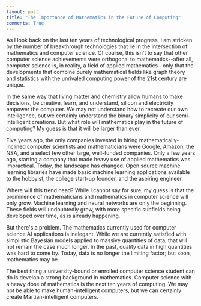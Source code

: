 ```yaml
---
layout: post
title: "The Importance of Mathematics in the Future of Computing"
comments: True
---
```



As I look back on the last ten years of technological progress, I am stricken by the number of breakthrough technologies that lie in the intersection of mathematics and computer science. Of course, this isn't to say that other computer science achievements were orthogonal to mathematics--after all, computer science is, in reality, a field of applied mathematics--only that the developments that combine purely mathematical fields like graph theory and statistics with the unrivaled computing power of the 21st century are unique. 

In the same way that living matter and chemistry allow humans to make decisions, be creative, learn, and understand, silicon and electricity empower the computer. We may not understand how to recreate our own intelligence, but we certainly understand the binary simplicity of our semi-intelligent creations. But what role will mathematics play in the future of computing? My guess is that it will be larger than ever.

Five years ago, the only companies invested in hiring mathematically-inclined computer scientists and mathematicians were Google, Amazon, the NSA, and a select few other large, well-funded companies. Only a few years ago, starting a company that made heavy use of applied mathematics was impractical. Today, the landscape has changed. Open source machine learning libraries have made basic machine learning applications available to the hobbyist, the college start-up founder, and the aspiring engineer. 

Where will this trend head? While I cannot say for sure, my guess is that the prominence of mathematicians and mathematics in computer science will only grow. Machine learning and neural networks are only the beginning. These fields will undoubtedly grow, with more specific subfields being developed over time, as is already happening.

But there's a problem. The mathematics currently used for computer science AI applications is inelegant. While we are currently satisfied with simplistic Bayesian models applied to massive quantities of data, that will not remain the case much longer. In the past, quality data in high quantities was hard to come by. Today, data is no longer the limiting factor; but soon, mathematics may be.

The best thing a university-bound or enrolled computer science student can do is develop a strong background in mathematics. Computer science with a heavy dose of mathematics is the next ten years of computing. We may not be able to make human-intelligent computers, but we can certainly create Martian-intelligent computers. 

